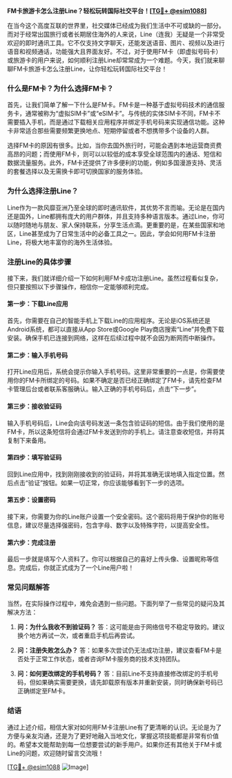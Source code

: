 **FM卡旅游卡怎么注册Line？轻松玩转国际社交平台！[[TG💪+ @esim1088](https://t.me/s/esim1088)]**

在当今这个高度互联的世界里，社交媒体已经成为我们生活中不可或缺的一部分。而对于经常出国旅行或者长期居住海外的人来说，Line（连我）无疑是一个非常受欢迎的即时通讯工具。它不仅支持文字聊天，还能发送语音、图片、视频以及进行语音和视频通话，功能强大且界面友好。不过，对于使用FM卡（即虚拟号码卡）或旅游卡的用户来说，如何顺利注册Line却常常成为一个难题。今天，我们就来聊聊FM卡旅游卡怎么注册Line，让你轻松玩转国际社交平台！

### **什么是FM卡？为什么选择FM卡？**

首先，让我们简单了解一下什么是FM卡。FM卡是一种基于虚拟号码技术的通信服务卡，通常被称为“虚拟SIM卡”或“eSIM卡”。与传统的实体SIM卡不同，FM卡不需要插入手机，而是通过下载相关应用程序并绑定手机号码来实现通信功能。这种卡非常适合那些需要频繁更换地点、短期停留或者不想携带多个设备的人群。

选择FM卡的原因有很多。比如，当你去国外旅行时，可能会遇到本地运营商资费高昂的问题；而使用FM卡，则可以以较低的成本享受全球范围内的通话、短信和数据流量服务。此外，FM卡还提供了许多便利的功能，例如多国漫游支持、灵活的套餐选择以及无需换卡即可切换国家的服务体验。

### **为什么选择注册Line？**

Line作为一款风靡亚洲乃至全球的即时通讯软件，其优势不言而喻。无论是在国内还是国外，Line都拥有庞大的用户群体，并且支持多种语言版本。通过Line，你可以随时随地与朋友、家人保持联系，分享生活点滴。更重要的是，在某些国家和地区，Line甚至成为了日常生活中的必备工具之一。因此，学会如何用FM卡注册Line，将极大地丰富你的海外生活体验。

### **注册Line的具体步骤**

接下来，我们就详细介绍一下如何利用FM卡成功注册Line。虽然过程看似复杂，但只要按照以下步骤操作，相信你一定能够顺利完成。

#### **第一步：下载Line应用**
首先，你需要在自己的智能手机上下载Line的应用程序。无论是iOS系统还是Android系统，都可以直接从App Store或Google Play商店搜索“Line”并免费下载安装。确保手机已连接到网络，这样在后续过程中就不会因为断网而中断操作。

#### **第二步：输入手机号码**
打开Line应用后，系统会提示你输入手机号码。这里非常重要的一点是，你需要使用你的FM卡所绑定的号码。如果不确定是否已经正确绑定了FM卡，请先检查FM卡管理后台或者联系客服确认。输入正确的手机号码后，点击“下一步”。

#### **第三步：接收验证码**
输入手机号码后，Line会向该号码发送一条包含验证码的短信。由于我们使用的是FM卡，所以这条短信将会通过FM卡发送到你的手机上。请注意查收短信，并将其复制下来备用。

#### **第四步：填写验证码**
回到Line应用中，找到刚刚接收到的验证码，并将其准确无误地填入指定位置。然后点击“验证”按钮。如果一切正常，你应该能够看到下一步的选项。

#### **第五步：设置密码**
接下来，你需要为你的Line账户设置一个安全密码。这个密码将用于保护你的账号信息，建议尽量选择强密码，包含字母、数字以及特殊字符，以提高安全性。

#### **第六步：完成注册**
最后一步就是填写个人资料了。你可以根据自己的喜好上传头像、设置昵称等信息。完成后，你就正式成为了一个Line用户啦！

### **常见问题解答**

当然，在实际操作过程中，难免会遇到一些问题。下面列举了一些常见的疑问及其解决方法：

1. **问：为什么我收不到验证码？**
   答：这可能是由于网络信号不稳定导致的。建议换个地方再试一次，或者重启手机后再尝试。

2. **问：注册失败怎么办？**
   答：如果多次尝试仍无法成功注册，建议查看FM卡是否处于正常工作状态，或者咨询FM卡服务商的技术支持团队。

3. **问：如何更改绑定的手机号码？**
   答：目前Line不支持直接修改绑定的手机号码，但如果确实需要更换，请先卸载原有版本并重新安装，同时确保新号码已正确绑定至FM卡。

### **结语**

通过上述介绍，相信大家对如何用FM卡注册Line有了更清晰的认识。无论是为了方便与亲友沟通，还是为了更好地融入当地文化，掌握这项技能都是非常有价值的。希望本文能帮助到每一位想要尝试的新手用户。如果你还有其他关于FM卡或Line的问题，欢迎随时留言交流哦！

[[TG💪+ @esim1088](https://t.me/s/esim1088) ![Image](https://i.postimg.cc/4NQfJmqS/Snipaste-2025-05-13-00-14-12.png)]